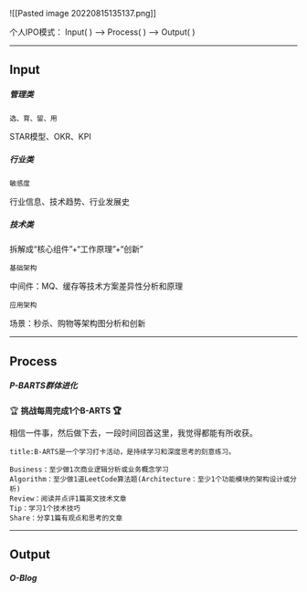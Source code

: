 ![[Pasted image 20220815135137.png]]

个人IPO模式：
Input( ) --> Process( ) --> Output( )

------
## Input

##### 管理类
	选、育、留、用
STAR模型、OKR、KPI

##### 行业类
	敏感度
行业信息、技术趋势、行业发展史


##### 技术类
拆解成“核心组件”+“工作原理”+“创新”

	基础架构
中间件：MQ、缓存等技术方案差异性分析和原理

	应用架构
场景：秒杀、购物等架构图分析和创新


------
## Process

##### P-BARTS群体进化
🏆 **挑战每周完成1个B-ARTS 🏆**

相信一件事，然后做下去，一段时间回首这里，我觉得都能有所收获。
```ad-Repeat
title:B-ARTS是一个学习打卡活动，是持续学习和深度思考的刻意练习。

Business：至少做1次商业逻辑分析或业务概念学习 
Algorithm：至少做1道LeetCode算法题(Architecture：至少1个功能模块的架构设计或分析)
Review：阅读并点评1篇英文技术文章
Tip：学习1个技术技巧
Share：分享1篇有观点和思考的文章
```

------
## Output

##### O-Blog




